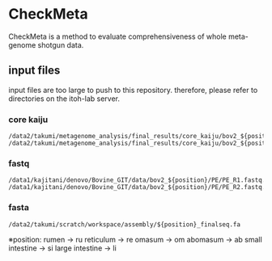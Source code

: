 # CheckMeta
CheckMeta is a method to evaluate comprehensiveness of whole meta-genome shotgun data.


## input files
input files are too large to push to this repository. therefore, please refer to directories on the itoh-lab server.

### core kaiju
```
/data2/takumi/metagenome_analysis/final_results/core_kaiju/bov2_${position}_corepfam.out
/data2/takumi/metagenome_analysis/final_results/core_kaiju/bov2_${position}_corepfam_species.txt
```
### fastq
```
/data1/kajitani/denovo/Bovine_GIT/data/bov2_${position}/PE/PE_R1.fastq.trimmed
/data1/kajitani/denovo/Bovine_GIT/data/bov2_${position}/PE/PE_R2.fastq.trimmed
```
### fasta
```
/data2/takumi/scratch/workspace/assembly/${position}_finalseq.fa
```
※position:
 rumen -> ru
 reticulum -> re
 omasum -> om
 abomasum -> ab
 small intestine -> si
 large intestine -> li

